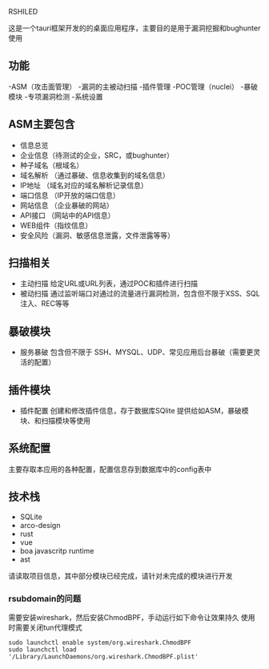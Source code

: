 RSHILED

这是一个tauri框架开发的的桌面应用程序，主要目的是用于漏洞挖掘和bughunter使用

## 功能
-ASM（攻击面管理）
-漏洞的主被动扫描
-插件管理
-POC管理（nuclei）
-暴破模块
-专项漏洞检测
-系统设置


## ASM主要包含
- 信息总览
- 企业信息（待测试的企业，SRC，或bughunter）
- 种子域名（根域名）
- 域名解析 （通过暴破、信息收集到的域名信息）
- IP地址 （域名对应的域名解析记录信息）
- 端口信息 （IP开放的端口信息）
- 网站信息 （企业暴破的网站）
- API接口 （网站中的API信息）
- WEB组件（指纹信息）
- 安全风险（漏洞、敏感信息泄露，文件泄露等等）

## 扫描相关
- 主动扫描
	给定URL或URL列表，通过POC和插件进行扫描
- 被动扫描
	通过监听端口对通过的流量进行漏洞检测，包含但不限于XSS、SQL注入、REC等等

## 暴破模块
- 服务暴破
	包含但不限于 SSH、MYSQL、UDP、常见应用后台暴破（需要更灵活的配置）

## 插件模块
- 插件配置
	创建和修改插件信息，存于数据库SQlite
	提供给如ASM，暴破模块、和扫描模块等使用

## 系统配置
主要存取本应用的各种配置，配置信息存到数据库中的config表中


## 技术栈
- SQLite
- arco-design
- rust
- vue
- boa javascritp runtime
- ast

请读取项目信息，其中部分模块已经完成，请针对未完成的模块进行开发



### rsubdomain的问题
需要安装wireshark，然后安装ChmodBPF，手动运行如下命令让效果持久
使用时需要关闭tun代理模式
```
sudo launchctl enable system/org.wireshark.ChmodBPF
sudo launchctl load '/Library/LaunchDaemons/org.wireshark.ChmodBPF.plist'
```
